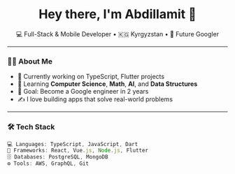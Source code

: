 <h1 align="center">Hey there, I'm Abdillamit 👋</h1>

<p align="center">
  💻 Full-Stack & Mobile Developer • 🇰🇬 Kyrgyzstan • 🚀 Future Googler
</p>

---

### 👨‍💻 About Me

- 🔭 Currently working on TypeScript, Flutter projects
- 🌱 Learning **Computer Science**, **Math**, **AI**, and **Data Structures**
- 🎯 Goal: Become a Google engineer in 2 years
- ✍️ I love building apps that solve real-world problems

---

### 🛠️ Tech Stack

```ts
💻 Languages: TypeScript, JavaScript, Dart  
🧰 Frameworks: React, Vue.js, Node.js, Flutter  
🗄️ Databases: PostgreSQL, MongoDB  
⚙️ Tools: AWS, GraphQL, Git
```
